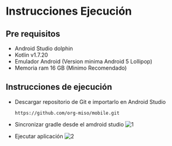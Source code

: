 # Instrucciones Ejecución


## Pre requisitos

- Android Studio dolphin
- Kotlin v1.7.20
- Emulador Android (Version minima Android 5 Lollipop)
- Memoria ram 16 GB (Minimo Recomendado)

## Instrucciones de ejecución

* Descargar repositorio de Git e importarlo en Android Studio

    ```
    https://github.com/org-miso/mobile.git
    ```
    
- Sincronizar gradle desde el amdroid studio
    ![1](https://user-images.githubusercontent.com/3527273/200212909-def42257-58ec-4316-b3e8-fc6db2bff47e.jpg)
    
- Ejecutar aplicación
    ![2](https://user-images.githubusercontent.com/3527273/200213091-65a27a76-bed5-432a-9649-4b43e4202357.jpg)
